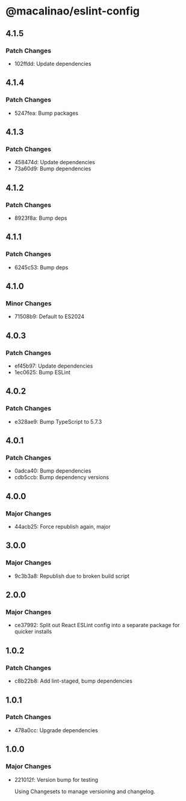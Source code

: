 # @macalinao/eslint-config

## 4.1.5

### Patch Changes

- 102ffdd: Update dependencies

## 4.1.4

### Patch Changes

- 5247fea: Bump packages

## 4.1.3

### Patch Changes

- 458474d: Update dependencies
- 73a60d9: Bump dependencies

## 4.1.2

### Patch Changes

- 8923f8a: Bump deps

## 4.1.1

### Patch Changes

- 6245c53: Bump deps

## 4.1.0

### Minor Changes

- 71508b9: Default to ES2024

## 4.0.3

### Patch Changes

- ef45b97: Update dependencies
- 1ec0625: Bump ESLint

## 4.0.2

### Patch Changes

- e328ae9: Bump TypeScript to 5.7.3

## 4.0.1

### Patch Changes

- 0adca40: Bump dependencies
- cdb5ccb: Bump dependency versions

## 4.0.0

### Major Changes

- 44acb25: Force republish again, major

## 3.0.0

### Major Changes

- 9c3b3a8: Republish due to broken build script

## 2.0.0

### Major Changes

- ce37992: Split out React ESLint config into a separate package for quicker installs

## 1.0.2

### Patch Changes

- c8b22b8: Add lint-staged, bump dependencies

## 1.0.1

### Patch Changes

- 478a0cc: Upgrade dependencies

## 1.0.0

### Major Changes

- 221012f: Version bump for testing

  Using Changesets to manage versioning and changelog.
